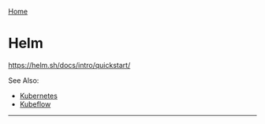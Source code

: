 [Home](Readme.md)
# Helm

https://helm.sh/docs/intro/quickstart/

See Also:

- [Kubernetes](Kubernetes.md)
- [Kubeflow](Kubeflow.md)


---
